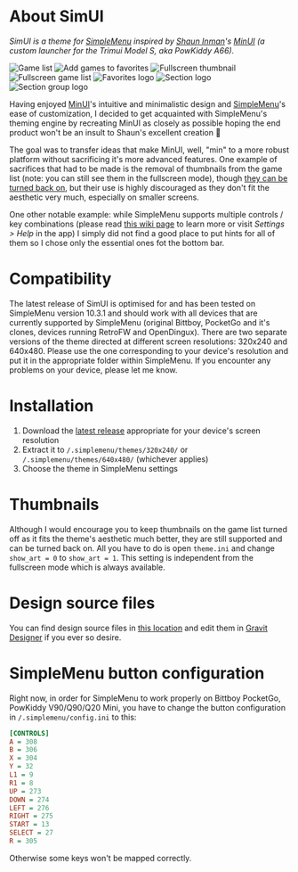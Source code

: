 # About SimUI
*SimUI is a theme for [SimpleMenu](https://github.com/fgl82/simplemenu) inspired by [Shaun Inman](https://github.com/shauninman)'s [MinUI](https://github.com/shauninman/MinUI) (a custom launcher for the Trimui Model S, aka PowKiddy A66).*

![Game list](https://user-images.githubusercontent.com/6025373/130760904-96c792f0-b4a1-4a76-9ab5-f11032af69e1.png)
![Add games to favorites](https://user-images.githubusercontent.com/6025373/130760975-02ce1181-8018-4c63-9636-efab4ee4d57b.png)
![Fullscreen thumbnail](https://user-images.githubusercontent.com/6025373/130761069-4f55ee60-3e2e-4ece-b02b-0a144ef1493c.png)
![Fullscreen game list](https://user-images.githubusercontent.com/6025373/130761133-597bd91d-ab92-48c9-80be-975f5dff4b4e.png)
![Favorites logo](https://user-images.githubusercontent.com/6025373/130761199-00c6bbcb-caf4-407c-a8b1-fd32e22c031b.png)
![Section logo](https://user-images.githubusercontent.com/6025373/130761238-8526b031-2045-4469-b1b5-45c01e286424.png)
![Section group logo](https://user-images.githubusercontent.com/6025373/130761272-cf87323d-992d-4c4f-a1ab-6cb5f4b0ecb9.png)

Having enjoyed [MinUI](https://github.com/shauninman/MinUI)'s intuitive and minimalistic design and [SimpleMenu](https://github.com/fgl82/simplemenu)'s ease of customization, I decided to get acquainted with SimpleMenu's theming engine by recreating MinUI as closely as possible hoping the end product won't be an insult to Shaun's excellent creation 🙂

The goal was to transfer ideas that make MinUI, well, "min" to a more robust platform without sacrificing it's more advanced features. One example of sacrifices that had to be made is the removal of thumbnails from the game list (note: you can still see them in the fullscreen mode), though [they can be turned back on](#thumbnails), but their use is highly discouraged as they don't fit the aesthetic very much, especially on smaller screens.

One other notable example: while SimpleMenu supports multiple controls / key combinations (please read [this wiki page](https://github.com/fgl82/simplemenu/wiki/3.-Controls) to learn more or visit *Settings > Help* in the app) I simply did not find a good place to put hints for all of them so I chose only the essential ones fot the bottom bar.

# Compatibility
The latest release of SimUI is optimised for and has been tested on SimpleMenu version 10.3.1 and should work with all devices that are currently supported by SimpleMenu (original Bittboy, PocketGo and it's clones, devices running RetroFW and OpenDingux). There are two separate versions of the theme directed at different screen resolutions: 320x240 and 640x480. Please use the one corresponding to your device's resolution and put it in the appropriate folder within SimpleMenu. If you encounter any problems on your device, please let me know.

# Installation
1. Download the [latest release](https://github.com/dkodr/SimUI/releases/latest) appropriate for your device's screen resolution
2. Extract it to `/.simplemenu/themes/320x240/` or `/.simplemenu/themes/640x480/` (whichever applies)
3. Choose the theme in SimpleMenu settings

# Thumbnails
Although I would encourage you to keep thumbnails on the game list turned off as it fits the theme's aesthetic much better, they are still supported and can be turned back on. All you have to do is open `theme.ini` and change `show_art = 0` to `show_art = 1`. This setting is independent from the fullscreen mode which is always available.

# Design source files
You can find design source files in [this location](art) and edit them in [Gravit Designer](http://designer.io/) if you ever so desire.

# SimpleMenu button configuration
Right now, in order for SimpleMenu to work properly on Bittboy PocketGo, PowKiddy V90/Q90/Q20 Mini, you have to change the button configuration in `/.simplemenu/config.ini` to this:

```ini
[CONTROLS]
A = 308
B = 306
X = 304
Y = 32
L1 = 9
R1 = 8
UP = 273
DOWN = 274
LEFT = 276
RIGHT = 275
START = 13
SELECT = 27
R = 305
```

Otherwise some keys won't be mapped correctly.
